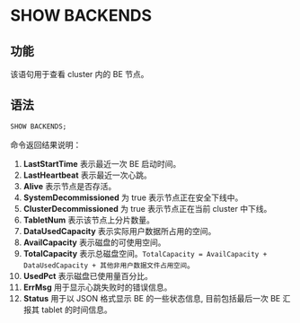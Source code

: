 # SHOW BACKENDS

## 功能

该语句用于查看 cluster 内的 BE 节点。

## 语法

```sql
SHOW BACKENDS;
```

命令返回结果说明：

1. **LastStartTime** 表示最近一次 BE 启动时间。
2. **LastHeartbeat** 表示最近一次心跳。
3. **Alive** 表示节点是否存活。
4. **SystemDecommissioned** 为 true 表示节点正在安全下线中。
5. **ClusterDecommissioned** 为 true 表示节点正在当前 cluster 中下线。
6. **TabletNum** 表示该节点上分片数量。
7. **DataUsedCapacity** 表示实际用户数据所占用的空间。
8. **AvailCapacity** 表示磁盘的可使用空间。
9. **TotalCapacity** 表示总磁盘空间。`TotalCapacity = AvailCapacity + DataUsedCapacity + 其他非用户数据文件占用空间`。
10. **UsedPct** 表示磁盘已使用量百分比。
11. **ErrMsg** 用于显示心跳失败时的错误信息。
12. **Status** 用于以 JSON 格式显示 BE 的一些状态信息, 目前包括最后一次 BE 汇报其 tablet 的时间信息。
